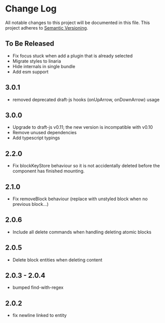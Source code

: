 # Change Log

All notable changes to this project will be documented in this file.
This project adheres to [Semantic Versioning](http://semver.org/).

## To Be Released

- Fix focus stuck when add a plugin that is already selected
- Migrate styles to linaria
- Hide internals in single bundle
- Add esm support

## 3.0.1

- removed deprecated draft-js hooks (onUpArrow, onDownArrow) usage

## 3.0.0

- Upgrade to draft-js v0.11; the new version is incompatible with v0.10
- Remove unused dependencies
- Add typescript typings

## 2.2.0

- Fix blockKeyStore behaviour so it is not accidentally deleted before the component has finished mounting.

## 2.1.0

- Fix removeBlock behaviour (replace with unstyled block when no previous block...)

## 2.0.6

- Include all delete commands when handling deleting atomic blocks

## 2.0.5

- Delete block entities when deleting content

## 2.0.3 - 2.0.4

- bumped find-with-regex

## 2.0.2

- fix newline linked to entity
